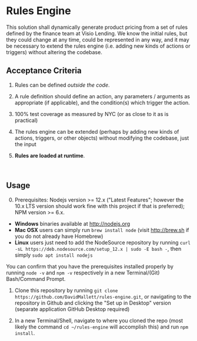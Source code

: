 # Rules Engine

This solution shall dynamically generate product pricing from a set of rules defined by the finance team at Visio Lending. We know the initial rules, but they could change at any time, could be represented in any way, and it may be necessary to extend the rules engine (i.e. adding new kinds of actions or triggers) without altering the codebase.

## Acceptance Criteria

1. Rules can be defined _outside the code_.

2. A rule definition should define an action, any parameters / arguments as appropriate (if applicable), and the condition(s) which trigger the action.

3. 100% test coverage as measured by NYC (or as close to it as is practical)

4. The rules engine can be extended (perhaps by adding new kinds of actions, triggers, or other objects) without modifying the codebase, just the input

5. __Rules are loaded at runtime__.

&nbsp;

## Usage

0. Prerequisites: Nodejs version >= 12.x ("Latest Features"; however the 10.x LTS version should work fine with this project if that is preferred); NPM version >= 6.x.
  - __Windows__ binaries available at http://nodejs.org
  - __Mac OSX__ users can simply run `brew install node` (visit http://brew.sh if you do not already have Homebrew)
  - __Linux__ users just need to add the NodeSource repository by running `curl -sL https://deb.nodesource.com/setup_12.x | sudo -E bash -`, then simply `sudo apt install nodejs`

You can confirm that you have the prerequisites installed properly by running `node -v` and `npm -v` respectively in a new Terminal/(Git) Bash/Command Prompt.

1. Clone this repository by running `git clone https://github.com/DavidMallett/rules-engine.git`, or navigating to the repository in Github and clicking the "Set up in Desktop" version (separate application GitHub Desktop required)

2. In a new Terminal/Shell, navigate to where you cloned the repo (most likely the command `cd ~/rules-engine` will accomplish this) and run `npm install`.
